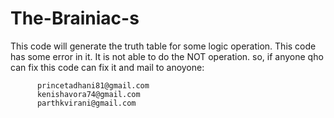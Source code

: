# The-Brainiac-s

This  code will generate the truth table for some logic operation. This code has some error in it. It is not able to do the NOT operation.
so, if anyone qho can fix this code can fix it and mail to anoyone: 
          
          princetadhani81@gmail.com 
          kenishavora74@gmail.com
          parthkvirani@gmail.com
